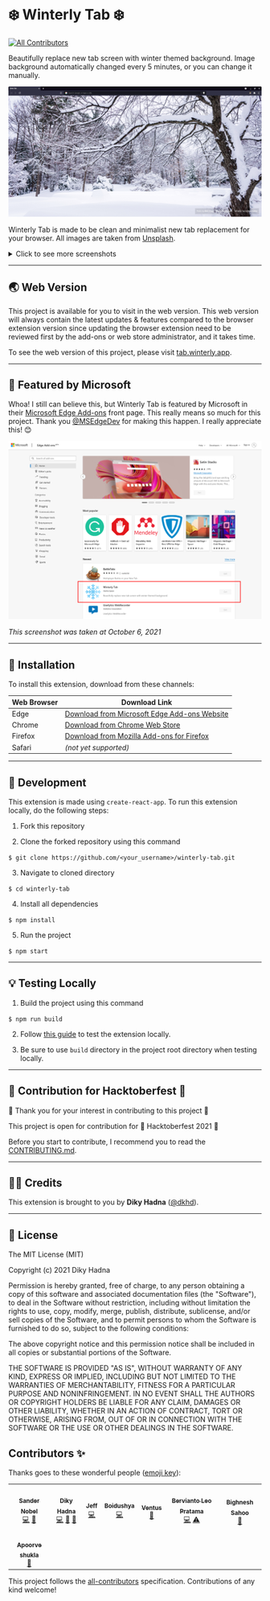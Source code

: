 # ❄️ Winterly Tab ❄️
<!-- ALL-CONTRIBUTORS-BADGE:START - Do not remove or modify this section -->
[![All Contributors](https://img.shields.io/badge/all_contributors-8-orange.svg?style=flat-square)](#contributors-)
<!-- ALL-CONTRIBUTORS-BADGE:END -->

Beautifully replace new tab screen with winter themed background. Image background automatically changed every 5 minutes, or you can change it manually.

![Screenshot](docs/images/winterly_tab_01.png)

Winterly Tab is made to be clean and minimalist new tab replacement for your browser. All images are taken from [Unsplash](https://unsplash.com/s/photos/winter?orientation=landscape).

<details>
<summary>
Click to see more screenshots
</summary>

![Screenshot](docs/images/winterly_tab_02.png)
![Screenshot](docs/images/winterly_tab_03.png)
![Screenshot](docs/images/winterly_tab_04.png)
![Screenshot](docs/images/winterly_tab_05.png)

</details>

---
## 🌏 Web Version

This project is available for you to visit in the web version. This web version will always contain the latest updates & features compared to the browser extension version since updating the browser extension need to be reviewed first by the add-ons or web store administrator, and it takes time.

To see the web version of this project, please visit [tab.winterly.app](https://tab.winterly.app).

---

## 🌟 Featured by Microsoft

Whoa! I still can believe this, but Winterly Tab is featured by Microsoft in their [Microsoft Edge Add-ons](https://microsoftedge.microsoft.com/addons/Microsoft-Edge-Extensions-Home) front page. This really means so much for this project. Thank you [@MSEdgeDev](https://twitter.com/MSEdgeDev) for making this happen. I really appreciate this! 😊

![Featured](docs/images/featured-ms-edge.png)

_This screenshot was taken at October 6, 2021_

---

## 📡 Installation

To install this extension, download from these channels:

| Web Browser | Download Link                                                                                                                                   |
| ----------- | ----------------------------------------------------------------------------------------------------------------------------------------------- |
| Edge        | [Download from Microsoft Edge Add-ons Website](https://microsoftedge.microsoft.com/addons/detail/winterly-tab/pbpanekbjohgcgfejhoelngbinagbclj) |
| Chrome      | [Download from Chrome Web Store](https://chrome.google.com/webstore/detail/winterly-tab/fcbaofhfpeakjobpnemojmibbnkpgigi)                       |
| Firefox     | [Download from Mozilla Add-ons for Firefox](https://addons.mozilla.org/en-US/firefox/addon/winterly-tab/)                                       |
| Safari      | _(not yet supported)_                                                                                                                           |

---

## 🔧 Development

This extension is made using `create-react-app`. To run this extension locally, do the following steps:

1. Fork this repository

2. Clone the forked repository using this command

`$ git clone https://github.com/<your_username>/winterly-tab.git`

3. Navigate to cloned directory

`$ cd winterly-tab`

4. Install all dependencies

`$ npm install`

5. Run the project

`$ npm start`

---

## 💡 Testing Locally

1. Build the project using this command

`$ npm run build`

2. Follow [this guide](https://support.google.com/chrome/a/answer/2714278?hl=en) to test the extension locally.

3. Be sure to use `build` directory in the project root directory when testing locally.

---

## 🎃 Contribution for Hacktoberfest 🎃

🎉 Thank you for your interest in contributing to this project 🎉

This project is open for contribution for 🎃 Hacktoberfest 2021 🎃

Before you start to contribute, I recommend you to read the [CONTRIBUTING.md](CONTRIBUTING.md).

---

## 🧑‍💻 Credits

This extension is brought to you by **Diky Hadna** ([@dkhd](https://github.com/dkhd)).

---

## 📝 License

The MIT License (MIT)

Copyright (c) 2021 Diky Hadna

Permission is hereby granted, free of charge, to any person obtaining a copy of this software and associated documentation files (the "Software"), to deal in the Software without restriction, including without limitation the rights to use, copy, modify, merge, publish, distribute, sublicense, and/or sell copies of the Software, and to permit persons to whom the Software is furnished to do so, subject to the following conditions:

The above copyright notice and this permission notice shall be included in all copies or substantial portions of the Software.

THE SOFTWARE IS PROVIDED "AS IS", WITHOUT WARRANTY OF ANY KIND, EXPRESS OR IMPLIED, INCLUDING BUT NOT LIMITED TO THE WARRANTIES OF MERCHANTABILITY, FITNESS FOR A PARTICULAR PURPOSE AND NONINFRINGEMENT. IN NO EVENT SHALL THE AUTHORS OR COPYRIGHT HOLDERS BE LIABLE FOR ANY CLAIM, DAMAGES OR OTHER LIABILITY, WHETHER IN AN ACTION OF CONTRACT, TORT OR OTHERWISE, ARISING FROM, OUT OF OR IN CONNECTION WITH THE SOFTWARE OR THE USE OR OTHER DEALINGS IN THE SOFTWARE.

## Contributors ✨

Thanks goes to these wonderful people ([emoji key](https://allcontributors.org/docs/en/emoji-key)):

<!-- ALL-CONTRIBUTORS-LIST:START - Do not remove or modify this section -->
<!-- prettier-ignore-start -->
<!-- markdownlint-disable -->
<table>
  <tr>
    <td align="center"><a href="https://sandernobel.dev"><img src="https://avatars.githubusercontent.com/u/53917461?v=4?s=100" width="100px;" alt=""/><br /><sub><b>Sander Nobel</b></sub></a><br /><a href="https://github.com/dkhd/winterly-tab/commits?author=sano2019" title="Code">💻</a> <a href="https://github.com/dkhd/winterly-tab/commits?author=sano2019" title="Documentation">📖</a></td>
    <td align="center"><a href="https://hadna.space"><img src="https://avatars.githubusercontent.com/u/3040839?v=4?s=100" width="100px;" alt=""/><br /><sub><b>Diky Hadna</b></sub></a><br /><a href="https://github.com/dkhd/winterly-tab/commits?author=dkhd" title="Code">💻</a> <a href="https://github.com/dkhd/winterly-tab/commits?author=dkhd" title="Documentation">📖</a> <a href="#design-dkhd" title="Design">🎨</a></td>
    <td align="center"><a href="http://je-poy.github.io"><img src="https://avatars.githubusercontent.com/u/19700174?v=4?s=100" width="100px;" alt=""/><br /><sub><b>Jeff</b></sub></a><br /><a href="https://github.com/dkhd/winterly-tab/commits?author=je-poy" title="Code">💻</a></td>
    <td align="center"><a href="https://boidushya.com"><img src="https://avatars.githubusercontent.com/u/26746725?v=4?s=100" width="100px;" alt=""/><br /><sub><b>Boidushya</b></sub></a><br /><a href="https://github.com/dkhd/winterly-tab/commits?author=boidushya" title="Code">💻</a></td>
    <td align="center"><a href="https://gladiusmusic.rf.gd"><img src="https://avatars.githubusercontent.com/u/29584664?v=4?s=100" width="100px;" alt=""/><br /><sub><b>Ventus</b></sub></a><br /><a href="#ideas-V3ntus" title="Ideas, Planning, & Feedback">🤔</a></td>
    <td align="center"><a href="https://berviantoleo.my.id"><img src="https://avatars.githubusercontent.com/u/15927349?v=4?s=100" width="100px;" alt=""/><br /><sub><b>Bervianto Leo Pratama</b></sub></a><br /><a href="https://github.com/dkhd/winterly-tab/commits?author=berviantoleo" title="Code">💻</a> <a href="https://github.com/dkhd/winterly-tab/commits?author=berviantoleo" title="Tests">⚠️</a></td>
    <td align="center"><a href="https://github.com/bigsbunny"><img src="https://avatars.githubusercontent.com/u/56313473?v=4?s=100" width="100px;" alt=""/><br /><sub><b>Bighnesh Sahoo</b></sub></a><br /><a href="#ideas-bigsbunny" title="Ideas, Planning, & Feedback">🤔</a></td>
  </tr>
  <tr>
    <td align="center"><a href="https://github.com/shukapurv"><img src="https://avatars.githubusercontent.com/u/73848723?v=4?s=100" width="100px;" alt=""/><br /><sub><b>Apoorve shukla</b></sub></a><br /><a href="#ideas-shukapurv" title="Ideas, Planning, & Feedback">🤔</a></td>
  </tr>
</table>

<!-- markdownlint-restore -->
<!-- prettier-ignore-end -->

<!-- ALL-CONTRIBUTORS-LIST:END -->

This project follows the [all-contributors](https://github.com/all-contributors/all-contributors) specification. Contributions of any kind welcome!

